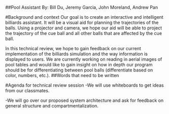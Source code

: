 ##Pool Assistant
By: Bill Du, Jeremy Garcia, John Moreland, Andrew Pan

#Background and context
Our goal is to create an interactive and intelligent billiards assistant. It will be a visual aid for planning the trajectories of the balls. Using a projector and camera, we hope our aid will be able to project the trajectory of the cue ball and all other balls that are affected by the cue ball. 

In this technical review, we hope to gain feedback on our current implementation of the billiards simulation and the way information is displayed to users.  We are currently working on reading in aerial images of pool tables and would like to gain insight on how in depth our program should be for differentiating between pool balls (differentiate based on color, numbers, etc.).  ##Words that need to be written

#Agenda for technical review session
-We will use whiteboards to get ideas from our classmates.

-We will go over our proposed system architecture and ask for feedback on general structure and compartmentalization.
